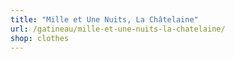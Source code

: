 ```yaml
---
title: "Mille et Une Nuits, La Châtelaine"
url: /gatineau/mille-et-une-nuits-la-chatelaine/
shop: clothes
---
```

